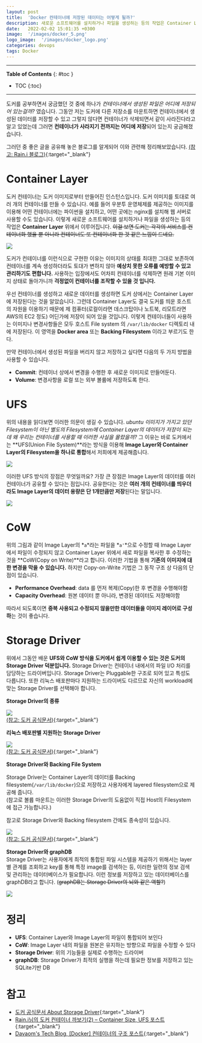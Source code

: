 ```yaml
---
layout: post
title:  'Docker 컨테이너에 저장된 데이터는 어떻게 될까?'
description: 새로운 소프트웨어를 설치하거나 파일을 생성하는 등의 작업은 Container Layer 위에서 이루어집니다.
date:   2022-02-02 15:01:35 +0300
image:  '/images/docker_5.png'
logo_image:  '/images/docker_logo.png'
categories: devops
tags: Docker
---
```

---

**Table of Contents**
{: #toc }
*  TOC
{:toc}

---

도커를 공부하면서 궁금했던 것 중에 하나가 *컨테이너에서 생성된 파일은 어디에 저장되어 있는걸까?* 였습니다. 그동안 저는 도커에 다른 저장소를 마운트하면 컨테이너에서 생성된 데이터를 저장할 수 있고 그렇지 않다면 컨테이너가 삭제되면서 같이 사라진다라고 알고 있었는데 그러면 **컨테이너가 사라지기 전까지는 어디에 저장**되어 있는지 궁금해졌습니다.  

그러던 중 좋은 글을 공유해 놓은 블로그를 알게되어 이와 관련해 정리해보았습니다. [(참고: Rain.i 블로그)](http://cloudrain21.com/examination-of-docker-containersize-ufs){:target="_blank"}  

# Container Layer  

도커 컨테이너는 도커 이미지로부터 만들어진 인스턴스입니다. 도커 이미지를 토대로 여러 개의 컨테이너를 만들 수 있습니다. 예를 들어 우분투 운영체제를 제공하는 이미지를 이용해 어떤 컨테이너에는 파이썬을 설치하고, 어떤 곳에는 nginx를 설치해 웹 서버로 사용할 수도 있습니다. 이렇게 새로운 소프트웨어를 설치하거나 파일을 생성하는 등의 작업은 **Container Layer** 위에서 이루어집니다. ~~이걸 보면 도커는 각각의 서비스를 컨테이너화 했을 뿐 아니라 컨테이너도 또 컨테이너화 한 것 같은 느낌이 드네요.~~  

![](../../images/docker_5.png)  

도커가 컨테이너를 이런식으로 구현한 이유는 이미지의 상태를 최대한 그대로 보존하여 컨테이너를 계속 생성하더라도 토대가 변하지 않아 **예상치 못한 오류를 예방할 수 있고 관리하기도 편합니다.** 사용하는 입장에서도 어차피 컨테이너를 삭제하면 원래 기본 이미지 상태로 돌아가니까 **걱정없이 컨테이너를 조작할 수 있을 것 입니다.**  

우선 컨테이너를 생성하고 새로운 데이터를 생성하면 도커 상에서는 Container Layer에 저장된다는 것을 알았습니다. 그런데 Container Layer도 결국 도커를 띄운 호스트의 자원을 이용하기 때문에 제 컴퓨터(로컬이라면 데스크탑이나 노트북, 리모트라면 AWS의 EC2 정도) 어딘가에 저장이 되어 있을 것입니다. 이렇게 컨테이너들이 사용하는 이미지나 변경사항들은 모두 호스트 File system 의 `/var/lib/docker` 디렉토리 내에 저장된다. 이 영역을 **Docker area** 또는 **Backing Filesystem** 이라고 부르기도 한다.  

만약 컨테이너에서 생성된 파일을 버리지 않고 저장하고 싶다면 다음의 두 가지 방법을 사용할 수 있습니다.   

- **Commit**: 컨테이너 상에서 변경을 수행한 후 새로운 이미지로 만들어둔다.  
- **Volume**: 변경사항을 로컬 또는 외부 볼륨에 저장하도록 한다.


# UFS  
위의 내용을 읽다보면 이러한 의문이 생길 수 있습니다. *ubuntu 이미지가 가지고 있던 Filesystem이 아닌 별도의 Filesystem에 Container Layer의 데이터가 저장이 되는데 왜 우리는 컨테이너를 사용할 때 이러한 사실을 몰랐을까?* 그 이유는 바로 도커에서는 **UFS(Union File System)**라는 방식을 이용해 **Image Layer와 Container Layer의 Filesystem을 하나로 통합**해서 저희에게 제공해줍니다. 

![](../../images/docker_6.png)  

이러한 UFS 방식의 장점은 무엇일까요? 가장 큰 장점은 Image Layer의 데이터를 여러 컨테이너가 공유할 수 있다는 점입니다. 공유한다는 것은 **여러 개의 컨테이너를 띄우더라도 Image Layer의 데이터 용량은 단 1개만큼만 저장**된다는 말입니다.  

![](../../images/docker_7.png)  

# CoW
위의 그림과 같이 Image Layer의 *`a`*라는 파일을 *`a'`*으로 수정할 때 Image Layer에서 파일이 수정되지 않고 Container Layer 위에서 새로 파일을 복사한 후 수정하는 것을 **CoW(Copy on Write)**라고 합니다. 이러한 기법을 통해 **기존의 이미지에 대한 변경을 막을 수 있습니다.** 하지만 Copy-on-Write 기법은 그 동작 구조 상 다음의 단점이 있습니다.  

- **Performance Overhead**: data 를 먼저 복제(Copy)한 후 변경을 수행해야함
- **Capacity Overhead**: 원본 데이터 뿐 아니라, 변경된 데이터도 저장해야함  

따라서 되도록이면 **중복 사용되고 수정되지 않을만한 데이터들을 이미지 레이어로 구성하**는 것이 좋습니다. 

# Storage Driver
위에서 그동안 배운 **UFS와 CoW 방식을 도커에서 쉽게 이용할 수 있는 것은 도커의 Storage Driver 덕분입니다.** Storage Driver는 컨테이너 내에서의 파일 I/O 처리를 담당하는 드라이버입니다. Storage Driver는 Pluggable한 구조로 되어 있고 특성도 다릅니다. 또한 리눅스 배포판마다 지원하는 드라이버도 다르므로 자신의 workload에 맞는 Storage Driver를 선택해아 합니다.  

**Storage Driver의 종류**  

![](../../images/docker_8.png)  
[(참고: 도커 공식문서)](https://docs.docker.com/storage/storagedriver/select-storage-driver/){:target="_blank"}


**리눅스 배포판별 지원하는 Storage Driver**  

![](../../images/docker_9.png)  
[(참고: 도커 공식문서)](https://docs.docker.com/storage/storagedriver/select-storage-driver/){:target="_blank"}


**Storage Driver와 Backing File System**  

Storage Driver는 Container Layer의 데이터를 Backing filesystem(`/var/lib/docker`)으로 저장하고 사용자에게 layered filesystem으로 제공해 줍니다.     
(참고로 볼륨 마운트는 이러한 Storage Driver의 도움없이 직접 Host의 Filesystem에 접근 가능합니다.)

참고로 Storage Driver와 Backing filesystem 간에도 종속성이 있습니다.  

![](../../images/docker_10.png)  
[(참고: 도커 공식문서)](https://docs.docker.com/storage/storagedriver/select-storage-driver/){:target="_blank"}  

**Storage Driver와 graphDB**  
Storage Driver는 사용자에게 최적의 통합된 파일 시스템을 제공하기 위해서는 layer 별 관계를 조회하고 key를 통해 특정 image를 검색하는 등, 이러한 일련의 정보 검색 및 관리하는 데이터베이스가 필요합니다. 이런 정보를 저장하고 있는 데이터베이스를 graphDB라고 합니다. (~~graphDB는 Storage Driver의 뇌와 같은 역할?~~)

![](../../images/docker_12.png)  

# 정리  
- **UFS**: Container Layer와 Image Layer의 파일이 통합되어 보인다
- **CoW**: Image Layer 내의 파일을 원본은 유지하는 방향으로 파일을 수정할 수 있다
- **Storage Driver**: 위의 기능들을 실제로 수행하는 드라이버
- **graphDB**: Storage Driver가 최적의 실행을 하는데 필요한 정보를 저장하고 있는 SQLite기반 DB  

# 참고
- [도커 공식문서 About Storage Driver](https://docs.docker.com/storage/storagedriver/){:target="_blank"}
- [Rain.i님의 도커 컨테이너 까보기(2) – Container Size, UFS 포스트](http://cloudrain21.com/examination-of-docker-containersize-ufs){:target="_blank"}
- [Davaom's Tech Blog, [Docker] 컨테이너의 구조 포스트](https://devaom.tistory.com/5){:target="_blank"}